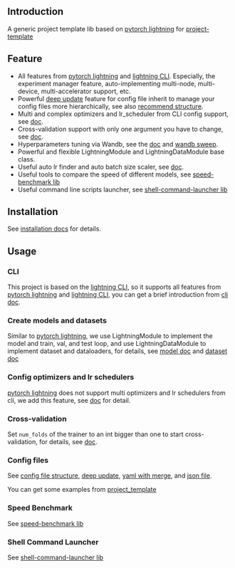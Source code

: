 ## Introduction

A generic project template lib based on [pytorch lightning](https://pytorch-lightning.readthedocs.io/en/stable/) for [project-template](https://github.com/shenmishajing/project_template)

## Feature

- All features from [pytorch lightning](https://pytorch-lightning.readthedocs.io/en/stable/) and [lightning CLI](https://pytorch-lightning.readthedocs.io/en/stable/cli/lightning_cli.html). Especially, the experiment manager feature, auto-implementing multi-node, multi-device, multi-accelerator support, etc.
- Powerful [deep update](docs/configs/deep_update.md) feature for config file inherit to manage your config files more hierarchically, see also [recommend structure](docs/configs/config_file_structure.md).
- Multi and complex optimizers and lr_scheduler from CLI config support, see [doc](docs/core/optimizer_config.md).
- Cross-validation support with only one argument you have to change, see [doc](docs/core/trainer.md).
- Hyperparameters tuning via Wandb, see the [doc](docs/configs/argument_parsers/json_file.md) and [wandb sweep](https://docs.wandb.ai/guides/sweeps).
- Powerful and flexible LightningModule and LightningDataModule base class.
- Useful auto lr finder and auto batch size scaler, see [doc](docs/tools/cli.md).
- Useful tools to compare the speed of different models, see [speed-benchmark lib](https://github.com/shenmishajing/speed_benchmark)
- Useful command line scripts launcher, see [shell-command-launcher lib](https://github.com/shenmishajing/shell_command_launcher)

## Installation

See [installation docs](docs/installation/installation.md) for details.

## Usage

### CLI
This project is based on the [lightning CLI](https://pytorch-lightning.readthedocs.io/en/stable/cli/lightning_cli.html), so it supports all features from [pytorch lightning](https://pytorch-lightning.readthedocs.io/en/stable/) and [lightning CLI](https://pytorch-lightning.readthedocs.io/en/stable/cli/lightning_cli.html), you can get a brief introduction from [cli doc](docs/tools/cli.md).

### Create models and datasets

Similar to [pytorch lightning](https://pytorch-lightning.readthedocs.io/en/stable/), we use LightningModule to implement the model and train, val, and test loop, and use LightningDataModule to implement dataset and dataloaders, for details, see [model doc](docs/core/model.md) and [dataset doc](docs/core/dataset.md)

### Config optimizers and lr schedulers

[pytorch lightning](https://pytorch-lightning.readthedocs.io/en/stable/) does not support multi optimizers and lr schedulers from cli, we add this feature, see [doc](docs/core/optimizer_config.md) for detail.

### Cross-validation

Set `num_folds` of the trainer to an int bigger than one to start cross-validation, for details, see [doc](docs/core/trainer.md).

### Config files

See [config file structure](docs/configs/config_file_structure.md), [deep update](docs/configs/deep_update.md), [yaml with merge](docs/configs/argument_parsers/yaml_with_merge.md), and [json file](docs/configs/argument_parsers/json_file.md).

You can get some examples from [project_template](https://github.com/shenmishajing/project_template)

### Speed Benchmark

See [speed-benchmark lib](https://github.com/shenmishajing/speed_benchmark)

### Shell Command Launcher

See [shell-command-launcher lib](https://github.com/shenmishajing/shell_command_launcher)
